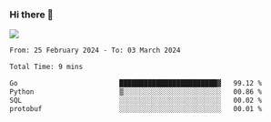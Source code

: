 ### Hi there 👋️

![](https://komarev.com/ghpvc/?username=Loner1024)

<!--START_SECTION:waka-->

```txt
From: 25 February 2024 - To: 03 March 2024

Total Time: 9 mins

Go                         ████████████████████████▓   99.12 %
Python                     ▒░░░░░░░░░░░░░░░░░░░░░░░░   00.86 %
SQL                        ░░░░░░░░░░░░░░░░░░░░░░░░░   00.02 %
protobuf                   ░░░░░░░░░░░░░░░░░░░░░░░░░   00.01 %
```

<!--END_SECTION:waka-->



